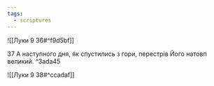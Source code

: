 ```yaml
---
tags:
  - scriptures
---
```


![[Луки 9 36#^f9d5bf]]

37 А наступного дня, як спустились з гори, перестрів Його натовп великий. ^3ada45

![[Луки 9 38#^ccadaf]]